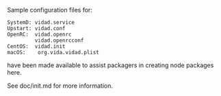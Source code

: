Sample configuration files for:
```
SystemD: vidad.service
Upstart: vidad.conf
OpenRC:  vidad.openrc
         vidad.openrcconf
CentOS:  vidad.init
macOS:    org.vida.vidad.plist
```
have been made available to assist packagers in creating node packages here.

See doc/init.md for more information.
